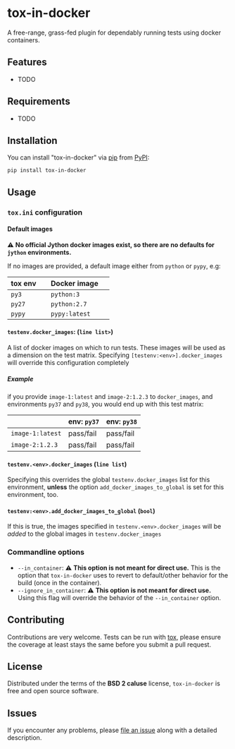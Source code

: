 
# tox-in-docker

A free-range, grass-fed plugin for dependably running tests using docker
containers.

Features
--------

* TODO


Requirements
------------

* TODO


Installation
------------

You can install "tox-in-docker" via [pip](https://pypi.org/project/pip/) from [PyPI](https://pypi.org):

```
pip install tox-in-docker
```

Usage
-----

### `tox.ini` configuration

#### Default images
:warning: **No official Jython docker images exist, so there are no defaults
for `jython` environments.**

If no images are provided, a default image either from `python` or `pypy`, e.g:

| tox env &nbsp; &nbsp;| Docker image &nbsp; &nbsp;|
| ------- | ------------- |
| `py3`   | `python:3`    |
| `py27`  | `python:2.7`  |
| `pypy`  | `pypy:latest` |

#### `testenv.docker_images`: (`line list>`)
A list of docker images on which to run tests. These images will be used as a
dimension on the test matrix. Specifying  `[testenv:<env>].docker_images` will
override this configuration completely


##### Example
if you provide `image-1:latest` and `image-2:1.2.3` to `docker_images`, and
environments `py37` and `py38`, you would end up with this test matrix:

|                  | env: `py37` | env: `py38` |
| ---------------- | ----------- | ----------- |
| `image-1:latest` |  pass/fail  |  pass/fail  |
| `image-2:1.2.3`  |  pass/fail  |  pass/fail  |

  #### `testenv.<env>.docker_images` (`line list`)
Specifying this overrides the global `testenv.docker_images` list for this
environment, **unless** the option `add_docker_images_to_global` is set for
this environment, too.

 #### `testenv:<env>.add_docker_images_to_global` (`bool`)
If this is true, the images specified in `testenv.<env>.docker_images` will be
_added_ to the global images in `testenv.docker_images`


### Commandline options

  * `--in_container`: :warning: **This option is not meant for direct use.**
    This is the option that `tox-in-docker` uses to revert to default/other
    behavior for the build (once in the container).
  * `--ignore_in_container`: :warning: **This option is not meant for direct use.**
    Using this flag will override the behavior of the `--in_container` option.

Contributing
------------
Contributions are very welcome. Tests can be run with [tox](https://tox.readthedocs.io/en/latest/), please ensure
the coverage at least stays the same before you submit a pull request.

License
-------

Distributed under the terms of the **BSD 2 caluse** license, `tox-in-docker` is
free and open source software.


Issues
------

If you encounter any problems, please
[file an issue](https://github.com/zebrafishlabs/tox-in-docker/issues)
along with a detailed description.

